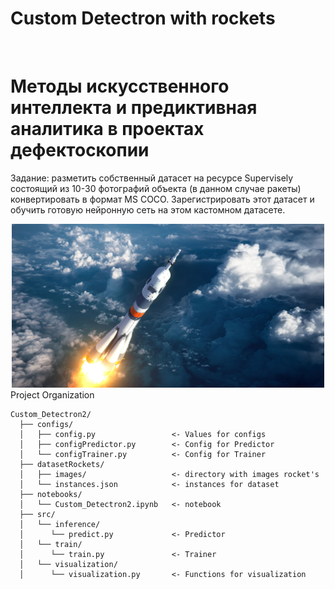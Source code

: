 # Custom Detectron with rockets
<div id="header" align="center">
  <img src="https://mai.ru/press/brand/download/Default/RU/Default.png" width="100" alt=""/>
</div>


# Методы искусственного интеллекта и предиктивная аналитика в проектах дефектоскопии
Задание: разметить собственный датасет на ресурсе Supervisely состоящий из 10-30 фотографий объекта (в данном случае ракеты) конвертировать в формат MS COCO. Зарегистрировать этот датасет и обучить готовую нейронную сеть на этом кастомном датасете.
<div align="center">
  <img src="https://github.com/Szirx/custom_detectron2/blob/main/Rockets_dataset/17.jpg" width="500" alt=""/>
</div>
Project Organization

    Custom_Detectron2/
      ├── configs/
      │   ├── config.py                 <- Values for configs
      │   ├── configPredictor.py        <- Config for Predictor
      │   └── configTrainer.py          <- Config for Trainer
      ├── datasetRockets/
      │   ├── images/                   <- directory with images rocket's
      │   └── instances.json            <- instances for dataset
      ├── notebooks/
      │   └── Custom_Detectron2.ipynb   <- notebook
      ├── src/
      │   └── inference/
      │      └── predict.py             <- Predictor
      │   └── train/
      │      └── train.py               <- Trainer
      │   └── visualization/
      │      └── visualization.py       <- Functions for visualization
